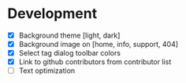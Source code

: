 # Development
* [X] Background theme [light, dark]
* [x] Background image on [home, info, support, 404]
* [X] Select tag dialog toolbar colors
* [X] Link to github contributors from contributor list
* [ ] Text optimization